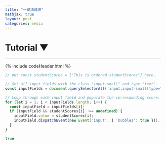 ```yaml
---
title: "一键填成绩"
mathjax: true
layout: post
categories: media
---
```


<div id="wrapper">
    <!-- Collapsible Tutorial Section -->
    <div id="tutorial-section">
        <div id="tutorial-header" onclick="toggleTutorial()">
            <h1>Tutorial <span id="triangle">&#9660;</span></h1>
        </div>
        <div id="tutorial-content" style="display: none;">
            <!-- Tutorial content goes here -->
            <!-- Your existing tutorial content -->
                        <h1>Using the Automated Score Entry System</h1>

            <h2>Purpose:</h2>
            <p>This system allows you to generate a list of student names along with their respective scores. You can then use this generated list, along with a piece of provided code, to automatically enter these scores into our ThinkWave.</p>

            <h2>Step-by-step Guide:</h2>

            <h3>Entering Data:</h3>
            <ol>
                <li>In the "Class List" textbox, enter the names of students, one per line.</li>
                <li>In the "Score List" textbox, input the student names followed by their scores, separated by a space. Each student and their score should be on a new line.</li>
            </ol>
            <div class="tip">
                <strong>Tip:</strong> Ensure the format is as follows:
                <pre><code>
            John 85
            Jane 90
                </code></pre>
            </div>

            <h3>Generating the Student Scores List:</h3>
            <ol>
                <li>Based on what you want to do, click one of the three buttons:
                    <ul>
                        <li><strong>Extract Scores:</strong> This will generate scores as they are entered, without any changes.</li>
                        <li><strong>Reorder Scores:</strong> This will reorder scores based on the provided class list.</li>
                        <li><strong>Convert TOEFL to GPA:</strong> If you've entered TOEFL scores, this button will convert them to GPA scores and list them.</li>
                    </ul>
                </li>
                <li>After clicking any of the buttons, you will see a list generated in the format: <code>const studentScores = [...];</code></li>
            </ol>

            <h3>Accessing Google Chrome's Console:</h3>
            <p>If you're unfamiliar with the Chrome Developer Console, it's a tool built right into Chrome that developers use to debug their websites. Here's how to open it:</p>
            <ol>
                <li>Right-click on any part of a webpage.</li>
                <li>From the context menu, select "Inspect" or "Inspect Element".</li>
                <li>A window will pop up at the bottom or side of your screen. From the top menu of this window, select "Console".</li>
            </ol>
            <p><strong>Congratulations!</strong> You've accessed the console.</p>

            <h3>Pasting the Data into the ThinkWave:</h3>
            <ol>
                <li>Copy the generated list from our system.</li>
                <li>Below that list, there's a piece of code provided. Copy that code as well.</li>
                <li>Go to the console in Google Chrome.</li>
                <li>Paste both the list and the code into the console.</li>
                <li>Press Enter.</li>
            </ol>
            <p>The scores will be automatically filled into our ThinkWave!</p>

            <div class="note">
                <strong>Note:</strong> Ensure that you're on the ThinkWave's webpage when you're pasting the data and the code into the console.
            </div>
            ---
        </div>
    </div>

    <!-- Preset Class Names Section -->
    <div id="class-presets">
        <!-- Buttons to load preset class names into the class list textarea -->
        <button onclick="loadClassList('ESLLion')">ESL Lion</button>
        <button onclick="loadClassList('ESLDragon')">ESL Dragon</button>
        <button onclick="loadClassList('ESLRosefinch')">ESL Rosefinch</button>
        <button onclick="loadClassList('ESLKylin')">ESL Kylin</button>
        <button onclick="loadClassList('S1')">TOEFL S1</button>
    </div>

    <textarea id="class-list" placeholder="If you want to reorder the scores, enter student names separated by a newline"></textarea>
    <textarea id="score-list" placeholder="Paste students and scores here"></textarea>

    <!-- Function Buttons -->
    <div id="function-buttons">
        <button id="extractButton" onclick="extractScores()">Extract Scores</button>
        <button id="reorderButton" onclick="reorderScores()">Reorder Scores</button>
        <button id="convertButton" onclick="convertAndOrderScores()">Convert TOEFL to GPA</button>
    </div>

    <!-- Output Area -->
    <div id="output-area">
        <!-- Placeholder for output -->
    </div>

    <!-- Include your existing script here -->
    <!-- Make sure to add the new functions for the tutorial section and presets -->
</div>

<script>

//Extracts the numeric part from a string. If the string does not contain a numeric value, it returns the original string. Useful for parsing mixed-type data.
function getNumericValueOrOriginal(str) {
    if (typeof str !== "string") return str;  // Safety check

    const numericValue = str.match(/\d+(\.\d+)?/);
    if (numericValue) {
        return numericValue[0];
    }
    return str;
}

function reorderScores() {
    const classList = document.getElementById("class-list").value.split("\n");
    
    // Check if the classList is empty or contains only whitespace characters
    if (classList.length === 0 || (classList.length === 1 && classList[0].trim() === "")) {
        alert("Please enter the student names in the class list to reorder the scores properly.");
        return;  // Exit the function early
    }

    const scoresWithName = extractRawScoresWithName();
    let scoreMap = new Map(scoresWithName);

    let resultList = document.getElementById("resultList");
    resultList.innerHTML = "";

    const studentScores = ["This is reordered studentScores"];
    for (let student of classList) {
        let score = scoreMap.get(student.trim());
        if (score !== undefined) {
            studentScores.push(score); // push the score of the student
        } else {
            studentScores.push("M"); // or whatever placeholder you want to use for missing scores
        }
    }

    let wrappedScores = wrapStrings(studentScores);
    let li = document.createElement("li");
    li.textContent = `const studentScores = [${wrappedScores.join(', ')}];`;
    resultList.appendChild(li);
    
    console.log(studentScores);
}

function extractScores() {
    const scoresWithName = extractRawScoresWithName(); 
    const studentScores = ["This is extracted studentScores"];
    for (let [name, score] of scoresWithName) {
        studentScores.push(score);
    }

    let wrappedScores = wrapStrings(studentScores);
    let resultList = document.getElementById("resultList");
    resultList.innerHTML = "";
    let li = document.createElement("li");
    li.textContent = `const studentScores = [${wrappedScores.join(', ')}];`;
    resultList.appendChild(li);

    console.log(studentScores);
}

function convertAndOrderScores() {
    const scoresWithName = extractRawScoresWithName();
    const convertedScoresWithName = scoresWithName.map(([name, score]) => [name, toeflToGPA(score)]);
    
    const classList = document.getElementById("class-list").value.split("\n");
    let result;
    if (classList.length > 1 || (classList.length === 1 && classList[0].trim() !== "")) {
        result = reorderScoresByClassList(convertedScoresWithName);
    } else {
        result = convertedScoresWithName;
    }
    
    const studentScores = ["This is TOEFL converted to GPA"];
    for (let [name, score] of result) {
        studentScores.push(score);
    }

    let wrappedScores = wrapStrings(studentScores);
    let resultList = document.getElementById("resultList");
    resultList.innerHTML = "";
    let li = document.createElement("li");
    li.textContent = `const studentScores = [${wrappedScores.join(', ')}];`;
    resultList.appendChild(li);

    console.log(studentScores);
}

function extractRawScoresWithName() {
    const scoreListRaw = document.getElementById("score-list").value.split("\n");
    const scores = [];
    for (let entry of scoreListRaw) {
        let parts;
        if (entry.includes("\t")) {
            parts = entry.split("\t");
        } else {
            // Split at the last space
            const lastSpaceIndex = entry.lastIndexOf(" ");
            parts = [entry.substring(0, lastSpaceIndex), entry.substring(lastSpaceIndex + 1)];
        }

        if (parts.length < 2) continue;
        let [name, score] = parts;

        score = getNumericValueOrOriginal(score);
        scores.push([name, score]);
    }
    return scores;
}

function reorderScoresByClassList(scoresWithName) {
    const classList = document.getElementById("class-list").value.split("\n");
    if (classList.length <= 1 && !classList[0]) return scoresWithName; 

    const reorderedScores = [];
    const scoreMap = new Map(scoresWithName);

    for (let student of classList) {
        let score = scoreMap.get(student.trim());
        if (score !== undefined) {
            reorderedScores.push([student, score]);
        }
    }
    return reorderedScores;
}

function toeflToGPA(scoreInput) {
    const score = parseFloat(scoreInput);
    
    if (isNaN(score)) return scoreInput;

    if (score < 7) return 55;
    else if (score == 7) return 60;
    else if (score == 8) return 62.5;
    else if (score == 9) return 65;
    else if (score == 10) return 67.5;
    else if (score == 11) return 70;
    else if (score == 12) return 72.5;
    else if (score == 13) return 75;
    else if (score == 14) return 77.5;
    else if (score == 15) return 80;
    else if (score == 16) return 82.14;
    else if (score == 17) return 84.28;
    else if (score == 18) return 86.42;
    else if (score == 19) return 88.56;
    else if (score == 20) return 90.7;
    else if (score == 21) return 92.84;
    else if (score == 22) return 94.98;
    else if (score >= 23) return 95;
}

function wrapStrings(arr) {
    return arr.map(item => {
        if (isNaN(item) && typeof item === 'string' && !item.startsWith('"')) {
            return `"${item}"`;
        }
        return item;
    });
}

document.addEventListener("DOMContentLoaded", function() {
    document.getElementById('extractButton').addEventListener('click', extractScores);
    document.getElementById('reorderButton').addEventListener('click', reorderScores);
    document.getElementById('convertButton').addEventListener('click', convertAndOrderScores);
});

// New functions for the updated interface
function toggleTutorial() {
    var content = document.getElementById('tutorial-content');
    var triangle = document.getElementById('triangle');
    if (content.style.display === 'none') {
        content.style.display = 'block';
        triangle.innerHTML = '&#9650;';
    } else {
        content.style.display = 'none';
        triangle.innerHTML = '&#9660;';
    }
}

function loadClassList(preset) {
    var classListTextArea = document.getElementById('class-list');
    // Define presets
    var presets = {
    'ESLLion': "Eileen\nPaul\nTaylor\nYuna\nLuca\nAshlyn\nJerry\nJessie\nIvy\nJay\nShawn",
    'ESLDragon': "Zoe\nDaniel\nTony\nMinato\nCameron\nNancy\nYvonne\nShelia\nElson",
    'ESLRosefinch': "Sword\nJoe\nZao\nClaire\nAugust\nRichard\nIsaiah\nJenny\nKevin\nMeredith\nSeanna\nLauren\nMartin\nJason\nGeorge\nSelina\nCamilia\nMichael\nRaymond\nJoyce\nAlice\nVicky\nAndy\nVictoria\nFlora\nMason",
    'ESLKylin': "Eric\nKarl\nFielder\nEvelyn\nLeon\nMike\nCicily\nKeven\nLynne\nRegina\nTom\nSteven\nWesley\nTina\nEvan\nHoward\nCarol\nWendy\nBobby"
    };

    // Load the preset class list into the textarea
    classListTextArea.value = presets[preset] || "Preset not found";
}

</script>

<style>
    #class-list, #score-list {
        box-sizing: border-box; /* Include padding and borders in the element's total width and height */
        width: 48%; /* Adjust width to allow for two side by side with some space in between */
        height: 450px;
        margin-bottom: 10px;
        resize: vertical;
        display: inline-block; /* Display side-by-side */
        vertical-align: top; /* Align to top if they are different heights */
    }

    #class-presets {
        display: flex;
        justify-content: space-around; /* Spreads items evenly with space around them */
        flex-wrap: wrap;
        margin-bottom: 10px;
    }

    #class-presets button {
        flex: 1; /* Each button will grow to fill the space */
        margin: 0 10px; /* Give some space between buttons */
        text-align: center; /* Center button text */
    }

    #function-buttons {
        display: flex;
        flex-direction: column;
        align-items: flex-start;
        gap: 10px;
    }

    #wrapper {
        max-width: 800px; /* Maximum width of the wrapper */
        margin: auto; /* Center the wrapper */
    }

    @media (max-width: 768px) {
        #class-list, #score-list {
            width: 100%; /* Full width on smaller screens */
        }

        #class-presets {
            justify-content: center;
        }

        #class-presets button {
            margin: 5px; /* Smaller margin on smaller screens */
        }
    }
</style>

---

<!-- Area to display the reordered results -->
<ul id="resultList"></ul>

{% include codeHeader.html %}
```javascript
// put const studentScores = ["This is ordered studentScores"] here. 

// Get all input fields with the class "input-small" and type "text".
const inputFields = document.querySelectorAll('input.input-small[type="text"]');

// Loop through each input field and populate the corresponding score.
for (let i = 1; i < inputFields.length; i++) {
  const inputField = inputFields[i];
  if (inputField && studentScores[i] !== undefined) {
    inputField.value = studentScores[i];
    inputField.dispatchEvent(new Event('input', { 'bubbles': true }));
  }
}

true

```